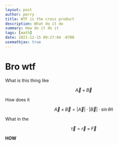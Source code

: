 ```yaml
---
layout: post
author: perry
title: WTF is the cross product
description: What do it do
summary: How do it do it
tags: [math]
date: 2021-12-15 09:27:04 -0700
usemathjax: true
---
```

# Bro wtf

What is this thing like

$$ \vec{A}\times\vec{B} $$

How does it

$$ \vec{A}\times\vec{B}=|\vec{A}|\cdot|\vec{B}|\cdot\sin\theta\hat{n} $$

What in the

$$ \vec{\tau}=\vec{r}\times\vec{F} $$

**HOW**